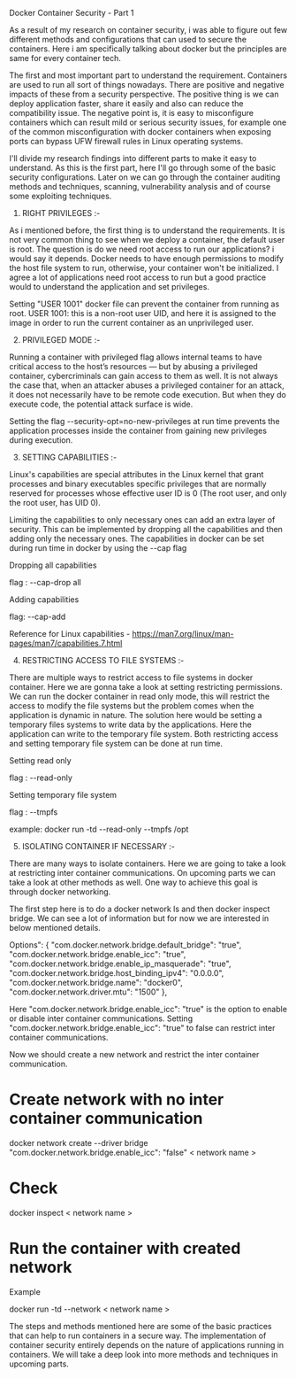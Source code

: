 Docker Container Security - Part 1

As a result of my research on container security, i was able to figure out few different methods and configurations that can used to secure the containers. Here i am specifically talking about docker but the principles are same for every container tech. 

The first and most important part to understand the requirement. 
Containers are used to run all sort of things nowadays. There are positive and negative impacts of these from a security perspective. The positive thing is we can deploy application faster, share it easily and also can reduce the compatibility issue. The negative point is, it is easy to misconfigure containers which can result mild or serious security issues, for example one of the common misconfiguration with docker containers when exposing ports can bypass UFW firewall rules in Linux operating systems.

I'll divide my research findings into different parts to make it easy to understand. As this is the first part, here I'll go through some of the basic security configurations. Later on we can go through the container auditing methods and techniques, scanning, vulnerability analysis and of course some exploiting techniques. 

1) RIGHT PRIVILEGES :- 

As i mentioned before, the first thing is to understand the requirements. 
It is not very common thing to see when we deploy a container, the default user is root. The question is do we need root access to run our applications? i would say it depends. Docker needs to have enough permissions to modify the host file system to run, otherwise, your container won't be initialized. I agree a lot of applications need root access to run but a good practice would to understand the application and set privileges. 


Setting "USER 1001" docker file can prevent the container from running as root. USER 1001: this is a non-root user UID, and here it is assigned to the image in order to run the current container as an unprivileged user.


2) PRIVILEGED MODE :-

Running a container with privileged flag allows internal teams to have critical access to the host’s resources — but by abusing a privileged container, cybercriminals can gain access to them as well.
It is not always the case that, when an attacker abuses a privileged container for an attack, it does not necessarily have to be remote code execution. But when they do execute code, the potential attack surface is wide.

Setting the flag --security-opt=no-new-privileges at run time prevents the application processes inside the container from gaining new privileges during execution. 


3) SETTING CAPABILITIES :-

Linux's capabilities are special attributes in the Linux kernel that grant processes and binary executables specific privileges that are normally reserved for processes whose effective user ID is 0 (The root user, and only the root user, has UID 0).

Limiting the capabilities to only necessary ones can add an extra layer of security. This can be implemented by dropping all the capabilities and then adding only the necessary ones. 
The capabilities in docker can be set during run time in docker by using the --cap flag

Dropping all capabilities

flag : --cap-drop all

Adding capabilities

flag: --cap-add 

Reference for Linux capabilities - https://man7.org/linux/man-pages/man7/capabilities.7.html


4) RESTRICTING ACCESS TO FILE SYSTEMS :-

There are multiple ways to restrict access to file systems in docker container. Here we are gonna take a look at setting restricting permissions. We can run the docker container in read only mode, this will restrict the access to modify the file systems but the problem comes when the application is dynamic in nature. The solution here would be setting a temporary files systems to write data by the applications. Here the application can write to the temporary file system. Both restricting access and setting temporary file system can be done at run time.

Setting read only 

flag : --read-only 

Setting temporary file system

flag : --tmpfs 


example: docker run -td --read-only --tmpfs /opt 


5) ISOLATING CONTAINER IF NECESSARY :-

There are many ways to isolate containers. Here we are going to take a look at restricting inter container communications. On upcoming parts we can take a look at other methods as well. One way to achieve this goal is through docker networking. 

The first step here is to do a docker network ls and then docker inspect bridge. We can see a lot of information but for now we are interested in below mentioned details. 

Options": {
	"com.docker.network.bridge.default_bridge": "true",
	"com.docker.network.bridge.enable_icc": "true",
	"com.docker.network.bridge.enable_ip_masquerade": "true",
	"com.docker.network.bridge.host_binding_ipv4": "0.0.0.0",
	"com.docker.network.bridge.name": "docker0",
	"com.docker.network.driver.mtu": "1500"
},

Here "com.docker.network.bridge.enable_icc": "true" is the option to enable or disable inter container communications. Setting "com.docker.network.bridge.enable_icc": "true" to false can restrict inter container communications. 

Now we should create a new network and restrict the inter container communication.


# Create network with no inter container communication

docker network create --driver bridge "com.docker.network.bridge.enable_icc": "false" < network name >

# Check 

docker inspect < network name >

# Run the container with created network

Example

docker run -td --network < network name > <image>



The steps and methods mentioned here are some of the basic practices that can help to run containers in a secure way. The implementation of container security entirely depends on the nature of applications running in containers. We will take a deep look into more methods and techniques in upcoming parts.

